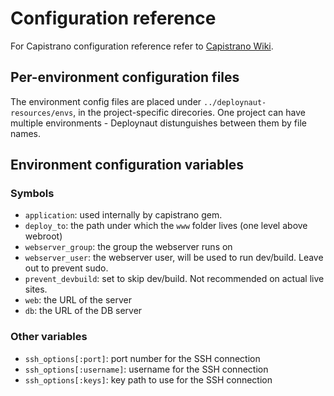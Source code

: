 # Configuration reference

For Capistrano configuration reference refer to [Capistrano Wiki](https://github.com/capistrano/capistrano/wiki/2.x-Significant-Configuration-Variables).

## Per-environment configuration files

The environment config files are placed under `../deploynaut-resources/envs`, in the project-specific direcories. One project can have multiple environments - Deploynaut distunguishes between them by file names.

## Environment configuration variables

### Symbols

* `application`: used internally by capistrano gem.
* `deploy_to`: the path under which the `www` folder lives (one level above webroot)
* `webserver_group`: the group the webserver runs on
* `webserver_user`: the webserver user, will be used to run dev/build. Leave out to prevent sudo.
* `prevent_devbuild`: set to skip dev/build. Not recommended on actual live sites.
* `web`: the URL of the server
* `db`: the URL of the DB server

### Other variables

* `ssh_options[:port]`: port number for the SSH connection
* `ssh_options[:username]`: username for the SSH connection
* `ssh_options[:keys]`: key path to use for the SSH connection
